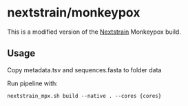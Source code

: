 
# nextstrain/monkeypox

This is a modified version of the [Nextstrain](https://nextstrain.org) Monkeypox build. 

## Usage

Copy metadata.tsv and sequences.fasta to folder data

Run pipeline with:
```
nextstrain_mpx.sh build --native . --cores {cores}
```
